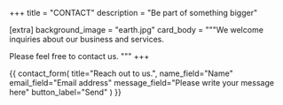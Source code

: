 +++
title = "CONTACT"
description = "Be part of something bigger"

[extra]
background_image = "earth.jpg"
card_body = """We welcome inquiries about our business and services.

Please feel free to contact us.
"""
+++

{{ contact_form(
	title="Reach out to us.",
	name_field="Name"
	email_field="Email address"
	message_field="Please write your message here"
	button_label="Send"
) }}
